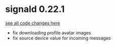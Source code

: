 # signald 0.22.1

[see all code changes here](https://gitlab.com/signald/signald/-/compare/0.22.0...0.22.1)

* fix downloading profile avatar images
* fix source device value for incoming messages

<!--
changes since last release:

f0369193 (HEAD -> refs/heads/main, refs/remotes/origin/main, refs/remotes/origin/HEAD) fix source device on incoming messages
2b81973c fix profile avatars
-->

